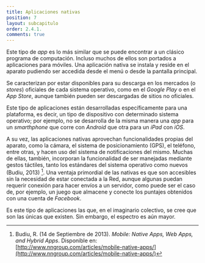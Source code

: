 ```yaml
---
title: Aplicaciones nativas
position: 7
layout: subcapitulo
order: 2.4.1.
comments: true
---
```


Este tipo de _app_ es lo más similar que se puede encontrar a un clásico programa de computación. Incluso muchos de ellos son portados a aplicaciones para móviles. Una aplicación nativa se instala y reside en el aparato pudiendo ser accedida desde el menú o desde la pantalla principal.

Se caracterizan por estar disponibles para su descarga en los mercados (o _stores_) oficiales de cada sistema operativo, como en el _Google Play_ o en el _App Store_, aunque también pueden ser descargadas de sitios no oficiales.

Este tipo de aplicaciones están desarrolladas específicamente para una plataforma, es decir, un tipo de dispositivo con determinado sistema operativo; por ejemplo, no se desarrolla de la misma manera una _app_ para un _smarthphone_ que corre con _Android_ que otra para un _iPad_ con _iOS_.

A su vez, las aplicaciones nativas aprovechan funcionalidades propias del aparato, como la cámara, el sistema de posicionamiento (GPS), el teléfono, entre otras, y hacen uso del sistema de notificaciones del mismo. Muchas de ellas, también, incorporan la funcionalidad de ser manejadas mediante gestos táctiles, tanto los estándares del sistema operativo como nuevos (Budiu, 2013) [^fn-budiu_2013]. Una ventaja primordial de las nativas es que son accesibles sin la necesidad de estar conectada a la Red, aunque algunas puedan requerir conexión para hacer envíos a un servidor, como puede ser el caso de, por ejemplo, un juego que almacene y conecte los puntajes obtenidos con una cuenta de _Facebook_.

Es este tipo de aplicaciones las que, en el imaginario colectivo, se cree que son las únicas que existen. Sin embargo, el espectro es aún mayor.

[^fn-budiu_2013]: Budiu, R. (14 de Septiembre de 2013). _Mobile: Native Apps, Web Apps, and Hybrid Apps_. Disponible en: [http://www.nngroup.com/articles/mobile-native-apps/](http://www.nngroup.com/articles/mobile-native-apps/)

